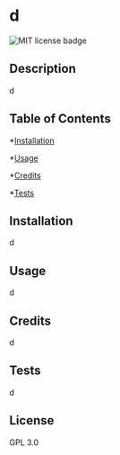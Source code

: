 # d
  ![MIT license badge](https://img.shields.io/badge/License-GPL_3.0-green)

## Description
d

## Table of Contents
*[Installation](#installation)

*[Usage](#usage)

*[Credits](#credits)

*[Tests](#tests)

## Installation
d

## Usage
d

## Credits
d

## Tests
d

## License
GPL 3.0
